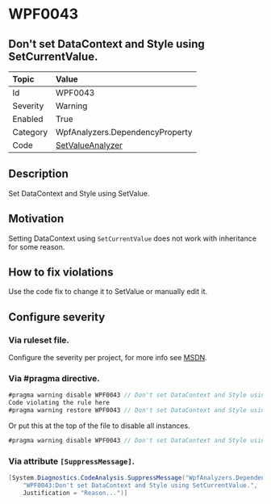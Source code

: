 # WPF0043
## Don't set DataContext and Style using SetCurrentValue.

| Topic    | Value
| :--      | :--
| Id       | WPF0043
| Severity | Warning
| Enabled  | True
| Category | WpfAnalyzers.DependencyProperty
| Code     | [SetValueAnalyzer](https://github.com/DotNetAnalyzers/WpfAnalyzers/blob/master/WpfAnalyzers/Analyzers/SetValueAnalyzer.cs)

## Description

Set DataContext and Style using SetValue.

## Motivation

Setting DataContext using `SetCurrentValue` does not work with inheritance for some reason.

## How to fix violations

Use the code fix to change it to SetValue or manually edit it.

<!-- start generated config severity -->
## Configure severity

### Via ruleset file.

Configure the severity per project, for more info see [MSDN](https://msdn.microsoft.com/en-us/library/dd264949.aspx).

### Via #pragma directive.
```C#
#pragma warning disable WPF0043 // Don't set DataContext and Style using SetCurrentValue.
Code violating the rule here
#pragma warning restore WPF0043 // Don't set DataContext and Style using SetCurrentValue.
```

Or put this at the top of the file to disable all instances.
```C#
#pragma warning disable WPF0043 // Don't set DataContext and Style using SetCurrentValue.
```

### Via attribute `[SuppressMessage]`.

```C#
[System.Diagnostics.CodeAnalysis.SuppressMessage("WpfAnalyzers.DependencyProperty", 
    "WPF0043:Don't set DataContext and Style using SetCurrentValue.", 
    Justification = "Reason...")]
```
<!-- end generated config severity -->